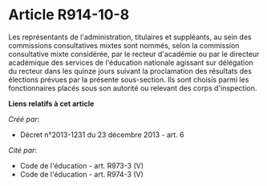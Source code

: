 # Article R914-10-8

Les représentants de l'administration, titulaires et suppléants, au sein des commissions consultatives mixtes sont nommés,
selon la commission consultative mixte considérée, par le recteur d'académie ou par le directeur académique des services de
l'éducation nationale agissant sur délégation du recteur dans les quinze jours suivant la proclamation des résultats des
élections prévues par la présente sous-section. Ils sont choisis parmi les fonctionnaires placés sous son autorité ou
relevant des corps d'inspection.

**Liens relatifs à cet article**

_Créé par_:

  - Décret n°2013-1231 du 23 décembre 2013 - art. 6

_Cité par_:

  - Code de l'éducation - art. R973-3 (V)
  - Code de l'éducation - art. R974-3 (V)
